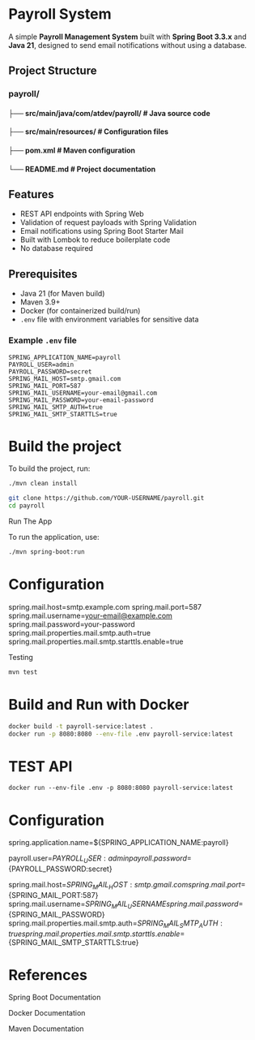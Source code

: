 # Payroll System

A simple **Payroll Management System** built with **Spring Boot 3.3.x** and **Java 21**, designed to send email notifications without using a database.

## Project Structure

### payroll/
#### ├── src/main/java/com/atdev/payroll/ # Java source code
#### ├── src/main/resources/ # Configuration files
#### ├── pom.xml # Maven configuration
#### └── README.md # Project documentation


## Features

- REST API endpoints with Spring Web
- Validation of request payloads with Spring Validation
- Email notifications using Spring Boot Starter Mail
- Built with Lombok to reduce boilerplate code
- No database required


## Prerequisites

- Java 21 (for Maven build)  
- Maven 3.9+  
- Docker (for containerized build/run)  
- `.env` file with environment variables for sensitive data  

### Example `.env` file

```env
SPRING_APPLICATION_NAME=payroll
PAYROLL_USER=admin
PAYROLL_PASSWORD=secret
SPRING_MAIL_HOST=smtp.gmail.com
SPRING_MAIL_PORT=587
SPRING_MAIL_USERNAME=your-email@gmail.com
SPRING_MAIL_PASSWORD=your-email-password
SPRING_MAIL_SMTP_AUTH=true
SPRING_MAIL_SMTP_STARTTLS=true
```
# Build the project

To build the project, run:

```bash
./mvn clean install
```


```bash
git clone https://github.com/YOUR-USERNAME/payroll.git
cd payroll

```

Run The App

To run the application, use:

```bash
./mvn spring-boot:run
```

# Configuration

spring.mail.host=smtp.example.com
spring.mail.port=587
spring.mail.username=your-email@example.com
spring.mail.password=your-password
spring.mail.properties.mail.smtp.auth=true
spring.mail.properties.mail.smtp.starttls.enable=true

Testing
```bash
mvn test
```
# Build and Run with Docker
```bash
docker build -t payroll-service:latest .
docker run -p 8080:8080 --env-file .env payroll-service:latest
```

# TEST API
```
docker run --env-file .env -p 8080:8080 payroll-service:latest
```

# Configuration

spring.application.name=${SPRING_APPLICATION_NAME:payroll}

payroll.user=${PAYROLL_USER:admin}
payroll.password=${PAYROLL_PASSWORD:secret}

spring.mail.host=${SPRING_MAIL_HOST:smtp.gmail.com}
spring.mail.port=${SPRING_MAIL_PORT:587}
spring.mail.username=${SPRING_MAIL_USERNAME}
spring.mail.password=${SPRING_MAIL_PASSWORD}
spring.mail.properties.mail.smtp.auth=${SPRING_MAIL_SMTP_AUTH:true}
spring.mail.properties.mail.smtp.starttls.enable=${SPRING_MAIL_SMTP_STARTTLS:true}

# References
Spring Boot Documentation

Docker Documentation

Maven Documentation


